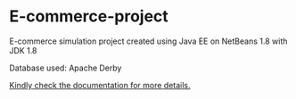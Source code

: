 # E-commerce-project
E-commerce simulation project created using Java EE on NetBeans 1.8 with JDK 1.8

Database used:
Apache Derby


[Kindly check the documentation for more details.](https://1drv.ms/w/s!Ak2aEln3VJbCgblsPo1BtoDJyw7Smw?e=Ebe6XK)

